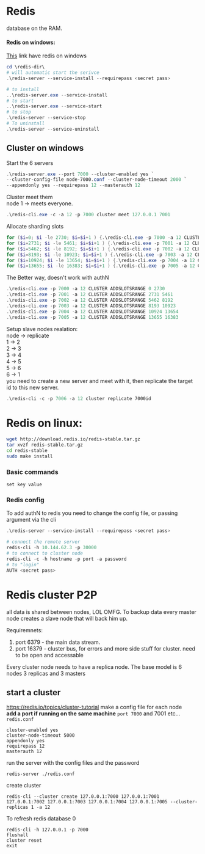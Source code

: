 # Redis
database on the RAM.<br>
#### Redis on windows:
[This](https://github.com/microsoftarchive/redis/releases) link have redis on windows
```Powershell
cd \redis-dir\
# will automatic start the serivce
.\redis-server --service-install --requirepass <secret pass>
```
```Powershell
# to install
..\redis-server.exe --service-install 
# to start 
..\redis-server.exe --service-start
# to stop 
.\redis-server --service-stop
# To uninstall
.\redis-server --service-uninstall
```
## Cluster on windows
Start the 6 servers
```Powershell
.\redis-server.exe --port 7000 --cluster-enabled yes `
--cluster-config-file node-7000.conf --cluster-node-timeout 2000 `
--appendonly yes --requirepass 12 --masterauth 12
```
Cluster meet them<br>
node 1 -> meets everyone.
```Powershell
.\redis-cli.exe -c -a 12 -p 7000 cluster meet 127.0.0.1 7001
```
Allocate sharding slots
```Powershell
for ($i=0; $i -le 2730; $i=$i+1 ) {.\redis-cli.exe -p 7000 -a 12 CLUSTER ADDSLOTS $i}
for ($i=2731; $i -le 5461; $i=$i+1 ) {.\redis-cli.exe -p 7001 -a 12 CLUSTER ADDSLOTS $i}
for ($i=5462; $i -le 8192; $i=$i+1 ) {.\redis-cli.exe -p 7002 -a 12 CLUSTER ADDSLOTS $i}
for ($i=8193; $i -le 10923; $i=$i+1 ) {.\redis-cli.exe -p 7003 -a 12 CLUSTER ADDSLOTS $i}
for ($i=10924; $i -le 13654; $i=$i+1 ) {.\redis-cli.exe -p 7004 -a 12 CLUSTER ADDSLOTS $i}
for ($i=13655; $i -le 16383; $i=$i+1 ) {.\redis-cli.exe -p 7005 -a 12 CLUSTER ADDSLOTS $i}
```
The Better way, doesn't work with authN
```Powershell
.\redis-cli.exe -p 7000 -a 12 CLUSTER ADDSLOTSRANGE 0 2730
.\redis-cli.exe -p 7001 -a 12 CLUSTER ADDSLOTSRANGE 2731 5461 
.\redis-cli.exe -p 7002 -a 12 CLUSTER ADDSLOTSRANGE 5462 8192
.\redis-cli.exe -p 7003 -a 12 CLUSTER ADDSLOTSRANGE 8193 10923
.\redis-cli.exe -p 7004 -a 12 CLUSTER ADDSLOTSRANGE 10924 13654
.\redis-cli.exe -p 7005 -a 12 CLUSTER ADDSLOTSRANGE 13655 16383
```
Setup slave nodes
realation:<br>
node -> replicate<br>
1 -> 2<br>
2 -> 3<br>
3 -> 4<br>
4 -> 5<br>
5 -> 6<br>
6 -> 1<br>
you need to create a new server and meet with it, then replicate the target id to this new server.
```Powershell
.\redis-cli -c -p 7006 -a 12 cluster replicate 7000id
```
# Redis on linux:
```bash
wget http://download.redis.io/redis-stable.tar.gz
tar xvzf redis-stable.tar.gz
cd redis-stable
sudo make install
```
### Basic commands
```Redis
set key value
```

### Redis config
To add authN to redis you need to change the config file, or passing argument via the cli
```powershell
.\redis-server --service-install --requirepass <secret pass>

# connect the remote server
redis-cli -h 10.144.62.3 -p 30000
# to connect to cluster node
redis-cli -c -h hostname -p port -a password
# to "login"
AUTH <secret pass>
```

# Redis cluster P2P
all data is shared between nodes, LOL OMFG.
To backup data every master node creates a slave node that will back him up.<br>

Requiremnets:
1. port 6379 - the main data stream.
2. port 16379 - cluster bus, for errors and more side stuff for cluster.
need to be open and accessable 

Every cluster node needs to have a replica node.
The base model is 6 nodes 3 replicas and 3 masters
## start a cluster
https://redis.io/topics/cluster-tutorial
make a config file for each node<br>
**add a port if running on the same machine**
`port 7000` and 7001 etc...<br>
`redis.conf`
```
cluster-enabled yes
cluster-node-timeout 5000
appendonly yes
requirepass 12
masterauth 12
```

run the server with the config files and the password
```
redis-server ./redis.conf
```

create cluster
```
redis-cli --cluster create 127.0.0.1:7000 127.0.0.1:7001 127.0.0.1:7002 127.0.0.1:7003 127.0.0.1:7004 127.0.0.1:7005 --cluster-replicas 1 -a 12
```

To refresh redis database 0
```
redis-cli -h 127.0.0.1 -p 7000
flushall
cluster reset
exit
```





